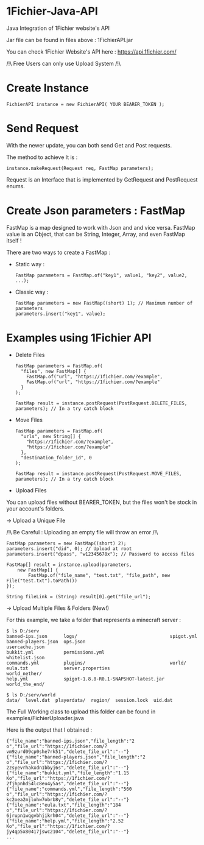# 1Fichier-Java-API

Java Integration of 1Fichier website's API

Jar file can be found in files above : 1FichierAPI.jar

You can check 1Fichier Website's API here : https://api.1fichier.com/

/!\ Free Users can only use Upload System /!\

# Create Instance

    FichierAPI instance = new FichierAPI( YOUR BEARER_TOKEN );

# Send Request

With the newer update, you can both send Get and Post requests.

The method to achieve It is :

    instance.makeRequest(Request req, FastMap parameters);

Request is an Interface that is implemented by GetRequest and PostRequest enums.

# Create Json parameters : FastMap

FastMap is a map designed to work with Json and and vice versa. 
FastMap value is an Object, that can be String, Integer, Array, and even FastMap itself !

There are two ways to create a FastMap :

- Static way :

      FastMap parameters = FastMap.of("key1", value1, "key2", value2, ...);

- Classic way :

      FastMap parameters = new FastMap((short) 1); // Maximum number of parameters
      parameters.insert("key1", value);

# Examples using 1Fichier API

- Delete Files

      FastMap parameters = FastMap.of(
        "files", new FastMap[] { 
          FastMap.of("url", "https://1fichier.com/?example",
          FastMap.of("url", "https://1fichier.com/?example"
        }
      );

      FastMap result = instance.postRequest(PostRequest.DELETE_FILES, parameters); // In a try catch block

- Move Files

      FastMap parameters = FastMap.of(
        "urls", new String[] { 
          "https://1fichier.com/?example",
          "https://1fichier.com/?example"
        },
        "destination_folder_id", 0
      );

      FastMap result = instance.postRequest(PostRequest.MOVE_FILES, parameters); // In a try catch block

- Upload Files

You can upload files without BEARER_TOKEN, but the files won't be stock in your account's folders.

-> Upload a Unique File

/!\ Be Careful : Uploading an empty file will throw an error /!\

    FastMap parameters = new FastMap((short) 2);
    parameters.insert("did", 0); // Upload at root
    parameters.insert("dpass", "w12345678x"); // Password to access files
    
    FastMap[] result = instance.upload(parameters, 
        new FastMap[] { 
            FastMap.of("file_name", "test.txt", "file_path", new File("test.txt").toPath()) 
    });
    
    String fileLink = (String) result[0].get("file_url");

-> Upload Multiple Files & Folders (New!)

For this example, we take a folder that represents a minecraft server :

    $ ls D:/serv
    banned-ips.json      logs/                                  spigot.yml
    banned-players.json  ops.json                               usercache.json
    bukkit.yml           permissions.yml                        whitelist.json
    commands.yml         plugins/                               world/
    eula.txt             server.properties                      world_nether/
    help.yml             spigot-1.8.8-R0.1-SNAPSHOT-latest.jar  world_the_end/
    
    $ ls D:/serv/world
    data/  level.dat  playerdata/  region/  session.lock  uid.dat

The Full Working class to upload this folder can be found in examples/FichierUploader.java

Here is the output that I obtained :

    {"file_name":"banned-ips.json","file_length":"2 o","file_url":"https://1fichier.com/?vm9zurd09cp0she7rk51","delete_file_url":"--"}
    {"file_name":"banned-players.json","file_length":"2 o","file_url":"https://1fichier.com/?2zsyevrhakxdn1bbyj6s","delete_file_url":"--"}
    {"file_name":"bukkit.yml","file_length":"1.15 Ko","file_url":"https://1fichier.com/?2fjhpnhd54lc8eu4y5as","delete_file_url":"--"}
    {"file_name":"commands.yml","file_length":"560 o","file_url":"https://1fichier.com/?kc2oea2mjlohw7obrb8y","delete_file_url":"--"}
    {"file_name":"eula.txt","file_length":"184 o","file_url":"https://1fichier.com/?6jrupn1wqgvbhjikrh04","delete_file_url":"--"}
    {"file_name":"help.yml","file_length":"2.52 Ko","file_url":"https://1fichier.com/?jy4qp5x80417jswc2104","delete_file_url":"--"}
    ...
